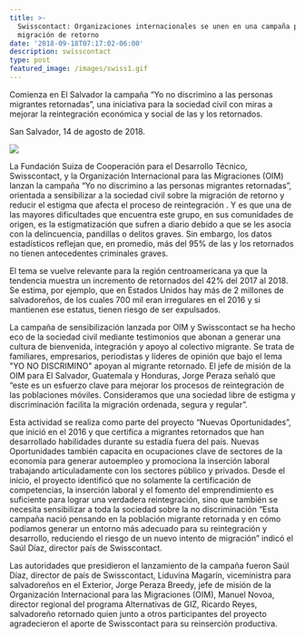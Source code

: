 ```yaml
---
title: >-
  Swisscontact: Organizaciones internacionales se unen en una campaña por la
  migración de retorno 
date: '2018-09-18T07:17:02-06:00'
description: swisscontact
type: post
featured_image: /images/swiss1.gif
---
```

Comienza en El Salvador la campaña “Yo no discrimino a las personas migrantes retornadas”, una iniciativa para la sociedad civil con miras a mejorar la reintegración económica y social de las y los retornados.

San Salvador, 14 de agosto de 2018.

![](/images/captura.png)

La Fundación Suiza de Cooperación para el Desarrollo Técnico, Swisscontact, y la Organización Internacional para las Migraciones (OIM) lanzan la campaña “Yo no discrimino a las personas migrantes retornadas”, orientada a sensibilizar a la sociedad civil sobre la migración de retorno y reducir el estigma que afecta el proceso de reintegración . Y es que una de las mayores dificultades que encuentra este grupo, en sus comunidades de origen, es la estigmatización que sufren a diario debido a que se les asocia con la delincuencia, pandillas o delitos graves. Sin embargo, los datos estadísticos reflejan que, en promedio, más del 95% de las y los retornados no tienen antecedentes criminales graves.

El tema se vuelve relevante para la región centroamericana ya que la tendencia muestra un incremento de retornados del 42% del 2017 al 2018. Se estima, por ejemplo, que en Estados Unidos hay más de 2 millones de salvadoreños, de los cuales 700 mil eran irregulares en el 2016 y si mantienen ese estatus, tienen riesgo de ser expulsados.

La campaña de sensibilización lanzada por OIM y Swisscontact se ha hecho eco de la sociedad civil mediante testimonios que abonan a generar una cultura de bienvenida, integración y apoyo al colectivo migrante. Se trata de familiares, empresarios, periodistas y líderes de opinión que bajo el lema "YO NO DISCRIMINO" apoyan al migrante retornado. El jefe de misión de la OIM para El Salvador, Guatemala y Honduras, Jorge Peraza señaló que “este es un esfuerzo clave para mejorar los procesos de reintegración de las poblaciones móviles. Consideramos que una sociedad libre de estigma y discriminación facilita la migración ordenada, segura y regular”.

Esta actividad se realiza como parte del proyecto “Nuevas Oportunidades”, que inició en el 2016 y que certifica a migrantes retornados que han desarrollado habilidades durante su estadía fuera del país. Nuevas Oportunidades también capacita en ocupaciones clave de sectores de la economía para generar autoempleo y promociona la inserción laboral trabajando articuladamente con los sectores público y privados. Desde el inicio, el proyecto identificó que no solamente la certificación de competencias, la inserción laboral y el fomento del emprendimiento es suficiente para lograr una verdadera reintegración, sino que también se necesita sensibilizar a toda la sociedad sobre la no discriminación “Esta campaña nació pensando en la población migrante retornada y en cómo podíamos generar un entorno más adecuado para su reintegración y desarrollo, reduciendo el riesgo de un nuevo intento de migración” indicó el Saúl Díaz, director país de Swisscontact.

Las autoridades que presidieron el lanzamiento de la campaña fueron Saúl Díaz, director de país de Swisscontact, Liduvina Magarín, viceministra para salvadoreños en el Exterior, Jorge Peraza Breedy, jefe de misión de la Organización Internacional para las Migraciones (OIM), Manuel Novoa, director regional del programa Alternativas de GIZ, Ricardo Reyes, salvadoreño retornado quien junto a otros participantes del proyecto agradecieron el aporte de Swisscontact para su reinserción productiva.
